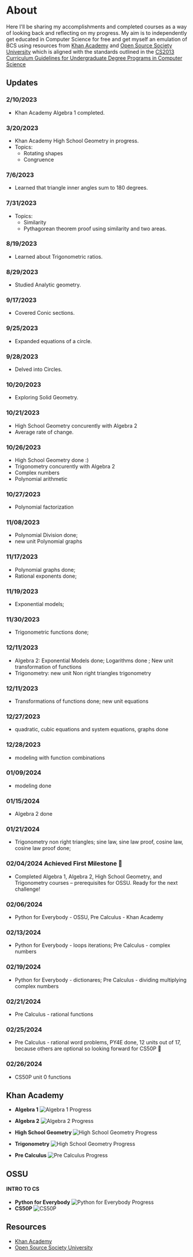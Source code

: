 # About

Here I'll be sharing my accomplishments and completed courses as a way of looking back and reflecting on my progress. My aim is to independently get educated in Computer Science for free and get myself an emulation of BCS using resources from [Khan Academy](#KhanAcademy) and [Open Source Society University](#OSSU) which is aligned with the standards outlined in the [CS2013 Curriculum Guidelines for Undergraduate Degree Programs in Computer Science](https://github.com/ossu/computer-science/blob/master/CURRICULAR_GUIDELINES.md)

## Updates

### 2/10/2023

- Khan Academy Algebra 1 completed.

### 3/20/2023

- Khan Academy High School Geometry in progress.
- Topics:
  - Rotating shapes
  - Congruence

### 7/6/2023

- Learned that triangle inner angles sum to 180 degrees.

### 7/31/2023

- Topics:
  - Similarity
  - Pythagorean theorem proof using similarity and two areas.

### 8/19/2023

- Learned about Trigonometric ratios.

### 8/29/2023

- Studied Analytic geometry.

### 9/17/2023

- Covered Conic sections.

### 9/25/2023

- Expanded equations of a circle.

### 9/28/2023

- Delved into Circles.

### 10/20/2023

- Exploring Solid Geometry.

### 10/21/2023

- High School Geometry concurently with Algebra 2
- Average rate of change.

### 10/26/2023

- High School Geometry done :)
- Trigonometry concurently with Algebra 2
- Complex numbers
- Polynomial arithmetic

### 10/27/2023

- Polynomial factorization

### 11/08/2023

- Polynomial Division done;
- new unit Polynomial graphs

### 11/17/2023

- Polynomial graphs done;
- Rational exponents done;

### 11/19/2023

- Exponential models;

### 11/30/2023

- Trigonometric functions done;

### 12/11/2023

- Algebra 2: Exponential Models done; Logarithms done ; New unit transformation of functions
- Trigonometry: new unit Non right triangles trigonometry

### 12/11/2023

- Transformations of functions done; new unit equations

### 12/27/2023

- quadratic, cubic equations and system equations, graphs done

### 12/28/2023

- modeling with function combinations

### 01/09/2024

- modeling done

### 01/15/2024

- Algebra 2 done

### 01/21/2024

- Trigonometry non right triangles; sine law, sine law proof, cosine law, cosine law proof done;

### 02/04/2024 Achieved First Milestone 🎉

- Completed Algebra 1, Algebra 2, High School Geometry, and Trigonometry courses – prerequisites for OSSU. Ready for the next challenge!

### 02/06/2024

- Python for Everybody - OSSU, Pre Calculus - Khan Academy

### 02/13/2024

- Python for Everybody - loops iterations; Pre Calculus - complex numbers

### 02/19/2024

- Python for Everybody - dictionares; Pre Calculus - dividing multiplying complex numbers

### 02/21/2024

- Pre Calculus - rational functions

### 02/25/2024

- Pre Calculus - rational word problems, PY4E done, 12 units out of 17, because others are optional so looking forward for CS50P :rocket:

### 02/26/2024

- CS50P unit 0 functions

## Khan Academy

- **Algebra 1**
  ![Algebra 1 Progress](https://progress-bar.dev/97/?scale=100&title=&width=90&color=babaca&suffix=%)

- **Algebra 2**
  ![Algebra 2 Progress](https://progress-bar.dev/92/?scale=100&title=&width=90&color=babaca&suffix=%)

- **High School Geometry**
  ![High School Geometry Progress](https://progress-bar.dev/94/?scale=100&title=&width=90&color=babaca&suffix=%)

- **Trigonometry**
  ![High School Geometry Progress](https://progress-bar.dev/96/?scale=100&title=&width=90&color=babaca&suffix=%)

- **Pre Calculus**
  ![Pre Calculus Progress](https://progress-bar.dev/39/?scale=100&title=&width=90&color=babaca&suffix=%)

## OSSU

#### INTRO TO CS

- **Python for Everybody**
  ![Python for Everybody Progress](https://progress-bar.dev/100/?scale=100&title=&width=90&color=babaca&suffix=%)
- **CS50P**
  ![CS50P](https://progress-bar.dev/0/?scale=100&title=&width=90&color=babaca&suffix=%)

## Resources

- <a name="KhanAcademy">[Khan Academy](https://www.khanacademy.org/profile/me/courses)</a>
- <a name="OSSU">[Open Source Society University](https://github.com/ossu/computer-science)</a>

